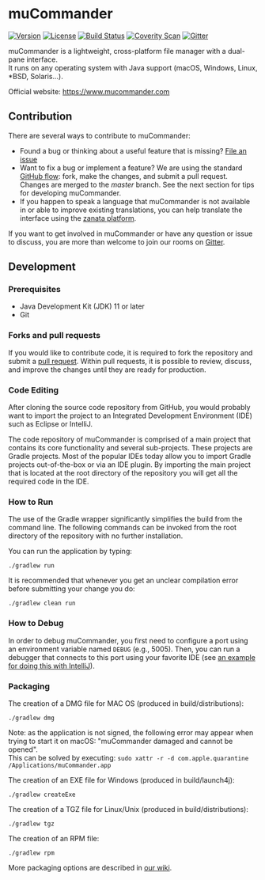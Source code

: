 # muCommander

[![Version](http://img.shields.io/badge/version-1.4.0-blue.svg?style=flat)](https://github.com/mucommander/mucommander/releases/tag/nightly)
[![License](http://img.shields.io/badge/License-GPL-blue.svg)](http://www.gnu.org/copyleft/gpl.html)
[![Build Status](https://github.com/mucommander/mucommander/actions/workflows/nightly.yml/badge.svg)](https://github.com/mucommander/mucommander/actions/workflows/nightly.yml)
[![Coverity Scan](https://scan.coverity.com/projects/3642/badge.svg)](https://scan.coverity.com/projects/3642)
[![Gitter](https://img.shields.io/gitter/room/nwjs/nw.js.svg)](https://gitter.im/mucommander/Lobby)

muCommander is a lightweight, cross-platform file manager with a dual-pane interface.  
It runs on any operating system with Java support (macOS, Windows, Linux, *BSD, Solaris...).

Official website: https://www.mucommander.com  

## Contribution


There are several ways to contribute to muCommander:  

- Found a bug or thinking about a useful feature that is missing? [File an issue](https://github.com/mucommander/mucommander/issues)
- Want to fix a bug or implement a feature? We are using the standard [GitHub flow](https://guides.github.com/introduction/flow/): fork, make the changes, and submit a pull request. Changes are merged to the *master* branch. See the next section for tips for developing muCommander.
- If you happen to speak a language that muCommander is not available in or able to improve existing translations, you can help translate the interface using the [zanata platform](https://translate.zanata.org/project/view/mucommander).  

If you want to get involved in muCommander or have any question or issue to discuss, you are more than welcome to join our rooms on [Gitter](https://gitter.im/mucommander).  

## Development

### Prerequisites

  - Java Development Kit (JDK) 11 or later  
  - Git


### Forks and pull requests

If you would like to contribute code, it is required to fork the repository and submit a [pull request](https://help.github.com/en/articles/about-pull-requests).
Within pull requests, it is possible to review, discuss, and improve the changes until they are ready for production. 

### Code Editing  
After cloning the source code repository from GitHub, you would probably want to import the project to an Integrated Development Environment (IDE) such as Eclipse or IntelliJ.

The code repository of muCommander is comprised of a main project that contains its core functionality and several sub-projects. These projects are Gradle projects. Most of the popular IDEs today allow you to import Gradle projects out-of-the-box or via an IDE plugin. By importing the main project that is located at the root directory of the repository you will get all the required code in the IDE.

### How to Run  
The use of the Gradle wrapper significantly simplifies the build from the command line. The following commands can be invoked from the root directory of the repository with no further installation.

You can run the application by typing:  
```
./gradlew run
```

It is recommended that whenever you get an unclear compilation error before submitting your change you do:  
```
./gradlew clean run
```    

### How to Debug  
In order to debug muCommander, you first need to configure a port using an environment variable named `DEBUG` (e.g., 5005). Then, you can run a debugger that connects to this port using your favorite IDE (see [an example for doing this with IntelliJ](https://github.com/mucommander/mucommander/wiki/Debug-from-IntelliJ)).


### Packaging
The creation of a DMG file for MAC OS (produced in build/distributions):  
```
./gradlew dmg
```

Note: as the application is not signed, the following error may appear when trying to start it on macOS: "muCommander damaged and cannot be opened".  
This can be solved by executing: `sudo xattr -r -d com.apple.quarantine /Applications/muCommander.app`

The creation of an EXE file for Windows (produced in build/launch4j):  
```
./gradlew createExe
```

The creation of a TGZ file for Linux/Unix (produced in build/distributions):  
```
./gradlew tgz
```

The creation of an RPM file:  
```
./gradlew rpm
```

More packaging options are described in [our wiki](https://github.com/mucommander/mucommander/wiki/Packaging).


